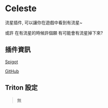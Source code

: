 # Celeste

流星插件, 可以讓你在遊戲中看到有流星~

或許 在有流星的時候許個願 有可能會有流星掉下來?

## 插件資訊

[Spigot](https://www.spigotmc.org/resources/81862/)

[GitHub](https://github.com/IdreesInc/Celeste)

## Triton 設定

> 無
